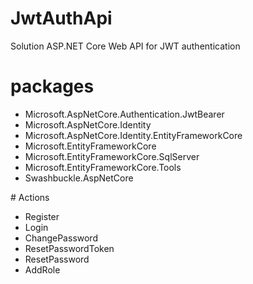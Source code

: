 # JwtAuthApi
Solution ASP.NET Core Web API for JWT authentication 

# packages
<ul>
  <li>Microsoft.AspNetCore.Authentication.JwtBearer</li>
  <li>Microsoft.AspNetCore.Identity</li>  
  <li>Microsoft.AspNetCore.Identity.EntityFrameworkCore</li>  
  <li>Microsoft.EntityFrameworkCore</li>  
  <li>Microsoft.EntityFrameworkCore.SqlServer</li>  
  <li>Microsoft.EntityFrameworkCore.Tools</li>
  <li>Swashbuckle.AspNetCore</li>
</ul>
# Actions
<ul>
  <li>Register</li>
  <li>Login</li>  
  <li>ChangePassword</li>  
  <li>ResetPasswordToken</li>  
  <li>ResetPassword</li>  
  <li>AddRole</li>
</ul>
